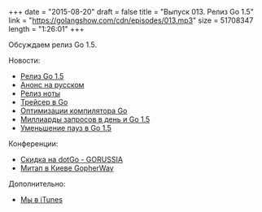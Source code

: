 +++
date = "2015-08-20"
draft = false
title = "Выпуск 013. Релиз Go 1.5"
link = "https://golangshow.com/cdn/episodes/013.mp3"
size = 51708347
length = "1:26:01"
+++

Обсуждаем релиз Go 1.5.


Новости:

* [Релиз Go 1.5](https://blog.golang.org/go1.5)
* [Анонс на русском](http://habrahabr.ru/post/265115/)
* [Релиз ноты](https://golang.org/doc/go1.5)
* [Трейсер в Go](https://docs.google.com/document/d/1FP5apqzBgr7ahCCgFO-yoVhk4YZrNIDNf9RybngBc14/pub)
* [Оптимизации компилятора Go](https://github.com/golang/go/wiki/CompilerOptimizations)
* [Миллиарды запросов в день и Go 1.5](http://habrahabr.ru/post/265183/)
* [Уменьшение пауз в Go 1.5](https://twitter.com/brianhatfield/status/634166123605331968)

Конференции:

* [Скидка на dotGo - GORUSSIA](https://dotgo2015.eventbrite.com/?discount=GORUSSIA)
* [Митап в Киеве GopherWay](http://gopherway.com)

Дополнительно:

* [Мы в iTunes](https://itunes.apple.com/ru/podcast/podkast-golangshow/id1031101295?l=en)


